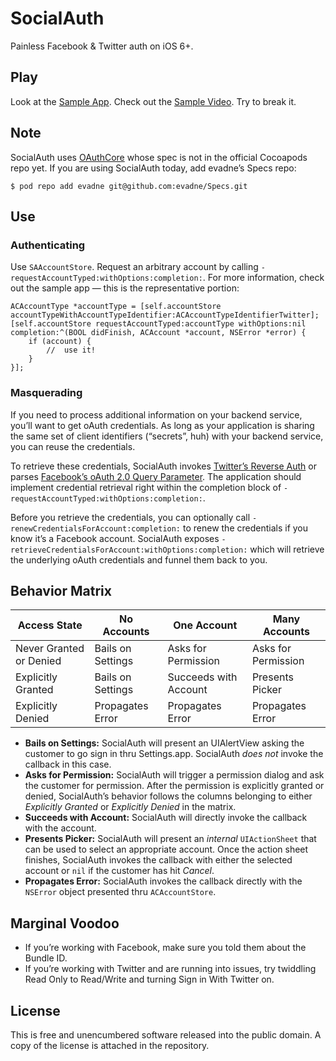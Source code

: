 # SocialAuth

Painless Facebook & Twitter auth on iOS 6+.

## Play

Look at the [Sample App](https://github.com/evadne/SocialAuth-Sample). Check out the [Sample Video](http://vimeo.com/evadne/socialauth-debut). Try to break it.

## Note

SocialAuth uses [OAuthCore](https://github.com/evadne/OAuthCore) whose spec is not in the official Cocoapods repo yet. If you are using SocialAuth today, add evadne’s Specs repo:

	$ pod repo add evadne git@github.com:evadne/Specs.git

## Use

### Authenticating

Use `SAAccountStore`. Request an arbitrary account by calling `-requestAccountTyped:withOptions:completion:`. For more information, check out the sample app — this is the representative portion:

	ACAccountType *accountType = [self.accountStore accountTypeWithAccountTypeIdentifier:ACAccountTypeIdentifierTwitter];
	[self.accountStore requestAccountTyped:accountType withOptions:nil completion:^(BOOL didFinish, ACAccount *account, NSError *error) {
		if (account) {
			//	use it!
		}
	}];

### Masquerading

If you need to process additional information on your backend service, you’ll want to get oAuth credentials. As long as your application is sharing the same set of client identifiers (“secrets”, huh) with your backend service, you can reuse the credentials.

To retrieve these credentials, SocialAuth invokes [Twitter’s Reverse Auth](https://dev.twitter.com/docs/ios/using-reverse-auth) or parses [Facebook’s oAuth 2.0 Query Parameter](https://tools.ietf.org/html/draft-ietf-oauth-v2-bearer-02#section-2.3). The application should implement credential retrieval right within the completion block of `-requestAccountTyped:withOptions:completion:`.

Before you retrieve the credentials, you can optionally call `-renewCredentialsForAccount:completion:` to renew the credentials if you know it’s a Facebook account. SocialAuth exposes `-retrieveCredentialsForAccount:withOptions:completion:` which will retrieve the underlying oAuth credentials and funnel them back to you.

## Behavior Matrix

Access State | No Accounts | One Account | Many Accounts
------------ | ----------- | ----------- | -------------
Never Granted or Denied | Bails on Settings | Asks for Permission | Asks for Permission
Explicitly Granted | Bails on Settings | Succeeds with Account | Presents Picker
Explicitly Denied | Propagates Error | Propagates Error | Propagates Error

* **Bails on Settings:** SocialAuth will present an UIAlertView asking the customer to go sign in thru Settings.app. SocialAuth *does not* invoke the callback in this case.
* **Asks for Permission:** SocialAuth will trigger a permission dialog and ask the customer for permission. After the permission is explicitly granted or denied, SocialAuth’s behavior follows the columns belonging to either *Explicitly Granted* or *Explicitly Denied* in the matrix.
* **Succeeds with Account:** SocialAuth will directly invoke the callback with the account.
* **Presents Picker:** SocialAuth will present an *internal* `UIActionSheet` that can be used to select an appropriate account. Once the action sheet finishes, SocialAuth invokes the callback with either the selected account or `nil` if the customer has hit *Cancel*.
* **Propagates Error:** SocialAuth invokes the callback directly with the `NSError` object presented thru `ACAccountStore`.

## Marginal Voodoo

* If you’re working with Facebook, make sure you told them about the Bundle ID.
* If you’re working with Twitter and are running into issues, try twiddling Read Only to Read/Write and turning Sign in With Twitter on.

## License

This is free and unencumbered software released into the public domain. A copy of the license is attached in the repository.